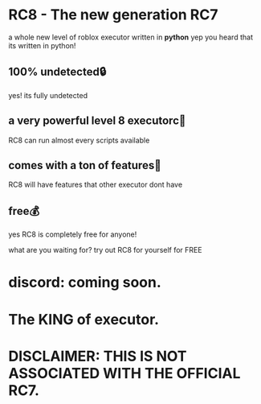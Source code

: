 # RC8 - The new generation RC7
a whole new level of roblox executor written in **python** yep you heard that its written in python!


## 100% undetected🔒
yes! its fully undetected
## a very powerful level 8 executorc💪
RC8 can run almost every scripts available
## comes with a ton of features📃
RC8 will have features that other executor dont have
##  free💰
yes RC8 is completely free for anyone!

what are you waiting for? try out RC8 for yourself for FREE

# discord: coming soon.

# The KING of executor.

# DISCLAIMER: THIS IS NOT ASSOCIATED WITH THE OFFICIAL RC7.
